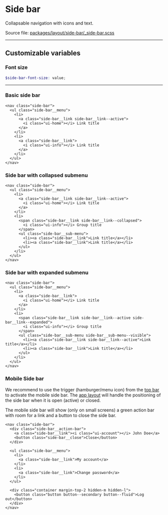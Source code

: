 # Side bar
Collapsable navigation with icons and text.

Source file: [packages/layout/side-bar/_side-bar.scss](https://github.com/kpn/kpn-style/blob/master/packages/layout/side-bar/_side-bar.scss)

---

## Customizable variables

### Font size
```scss
$side-bar-font-size: value;
```

---

### Basic side bar
```html*example="side-bar"
<nav class="side-bar">
  <ul class="side-bar__menu">
    <li>
      <a class="side-bar__link side-bar__link--active">
        <i class="ui-home"></i> Link title
      </a>
    </li>
    <li>
      <a class="side-bar__link">
        <i class="ui-info"></i> Link title
      </a>
    </li>
  </ul>
</nav>
```

### Side bar with collapsed submenu
```html*example="side-bar"
<nav class="side-bar">
  <ul class="side-bar__menu">
    <li>
      <a class="side-bar__link side-bar__link--active">
        <i class="ui-home"></i> Link title
      </a>
    </li>
    <li>
      <span class="side-bar__link side-bar__link--collapsed">
        <i class="ui-info"></i> Group title
      </span>
      <ul class="side-bar__sub-menu">
        <li><a class="side-bar__link">Link title</a></li>
        <li><a class="side-bar__link">Link title</a></li>
      </ul>
    </li>
  </ul>
</nav>
```

### Side bar with expanded submenu
```html*example="side-bar"
<nav class="side-bar">
  <ul class="side-bar__menu">
    <li>
      <a class="side-bar__link">
        <i class="ui-home"></i> Link title
      </a>
    </li>
    <li>
      <span class="side-bar__link side-bar__link--active side-bar__link--expanded">
        <i class="ui-info"></i> Group title
      </span>
      <ul class="side-bar__sub-menu side-bar__sub-menu--visible">
        <li><a class="side-bar__link side-bar__link--active">Link title</a></li>
        <li><a class="side-bar__link">Link title</a></li>
      </ul>
    </li>
  </ul>
</nav>
```

### Mobile Side bar
We recommend to use the trigger (hamburger/menu icon) from the [top bar](/#/layout/top-bar) to activate the mobile side bar. The [app layout](/#/layout/app-layout) will handle the positioning of the side bar when it is open (active) or closed.

The mobile side bar will show (only on small screens) a green action bar with room for a link and a button to close the side bar. 

```html*example="side-bar"
<nav class="side-bar">
  <div class="side-bar__action-bar">
    <a class="side-bar__link"><i class="ui-account"></i> John Doe</a>
    <button class="side-bar__close">Close</button>
  </div>

  <ul class="side-bar__menu">
    <li>
      <a class="side-bar__link">My account</a>
    </li>
    <li>
      <a class="side-bar__link">Change password</a>
    </li>    
  </ul>
  
  <div class="container margin-top-2 hidden-m hidden-l">
    <button class="button button--secondary button--fluid">Log out</button>
  </div>
</nav>
```

